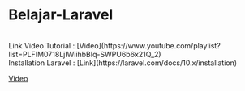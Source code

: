 # Belajar-Laravel
 <br>
 Link Video Tutorial : [Video](https://www.youtube.com/playlist?list=PLFIM0718LjIWiihbBIq-SWPU6b6x21Q_2)
 <br>
Installation Laravel : [Link](https://laravel.com/docs/10.x/installation)

[Video](https://www.youtube.com/playlist?list=PLFIM0718LjIWvxxll-6wLXrC_16h_Bl_p)
